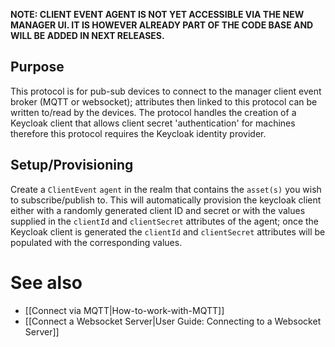 **NOTE: CLIENT EVENT AGENT IS NOT YET ACCESSIBLE VIA THE NEW MANAGER UI. IT IS HOWEVER ALREADY PART OF THE CODE BASE AND WILL BE ADDED IN NEXT RELEASES.**

## Purpose

This protocol is for pub-sub devices to connect to the manager client event broker (MQTT or websocket);
attributes then linked to this protocol can be written to/read by the devices. The protocol handles the
creation of a Keycloak client that allows client secret 'authentication' for machines therefore this protocol
requires the Keycloak identity provider.

## Setup/Provisioning

Create a `ClientEvent` `agent` in the realm that contains the `asset(s)` you wish to subscribe/publish to. This will automatically provision the keycloak client either with a randomly generated client ID and secret or with the values supplied in the `clientId` and `clientSecret` attributes of the agent; once the Keycloak client is generated the `clientId` and `clientSecret` attributes will be populated with the corresponding values.

# See also

- [[Connect via MQTT|How-to-work-with-MQTT]]
- [[Connect a Websocket Server|User Guide: Connecting to a Websocket Server]]